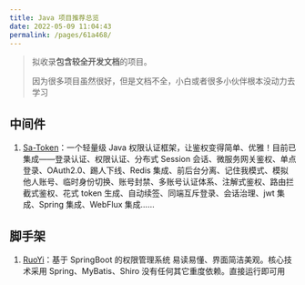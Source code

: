 ```yaml
---
title: Java 项目推荐总览
date: 2022-05-09 11:04:43
permalink: /pages/61a468/
---
```

> 拟收录**包含较全开发文档**的项目。
>
> 因为很多项目虽然很好，但是文档不全，小白或者很多小伙伴根本没动力去学习

## 中间件

1. [Sa-Token](https://gitee.com/dromara/sa-token)：一个轻量级 Java 权限认证框架，让鉴权变得简单、优雅！目前已集成——登录认证、权限认证、分布式 Session 会话、微服务网关鉴权、单点登录、OAuth2.0、踢人下线、Redis 集成、前后台分离、记住我模式、模拟他人账号、临时身份切换、账号封禁、多账号认证体系、注解式鉴权、路由拦截式鉴权、花式 token 生成、自动续签、同端互斥登录、会话治理、jwt 集成、Spring 集成、WebFlux 集成……

## 脚手架

1. [RuoYi](https://gitee.com/y_project/RuoYi)：基于 SpringBoot 的权限管理系统 易读易懂、界面简洁美观。核心技术采用 Spring、MyBatis、Shiro 没有任何其它重度依赖。直接运行即可用